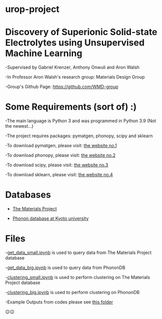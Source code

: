 # urop-project

Discovery of Superionic Solid-state Electrolytes using Unsupervised Machine Learning
====


-Supervised by Gabriel Krenzer, Anthony Onwuli and Aron Walsh

-In Professor Aron Walsh's research group: Materials Design Group

-Group's Github Page: https://github.com/WMD-group

Some Requirements (sort of) :)
====
-The main language is Python 3 and was programmed in Python 3.9 (Not the newest...)

-The project requires packages: pymatgen, phonopy, scipy and sklearn

-To download pymatgen, please visit: [the website no.1](https://pymatgen.org/installation.html)

-To download phonopy, please visit: [the website no.2](https://phonopy.github.io/phonopy/phonopy-module.html)

-To download scipy, please visit: [the website no.3](https://scipy.org/install/)

-To download sklearn, please visit: [the website no.4](https://scikit-learn.org/stable/install.html)

Databases
====
- [The Materials Project](https://materialsproject.org/)

- [Phonon database at Kyoto university](http://phonondb.mtl.kyoto-u.ac.jp/)

Files
====
-[get_data_small.ipynb](https://github.com/AmeliaHu0920/urop-project/blob/main/get_data_small.ipynb) is used to query data from The Materials Project database

-[get_data_big.ipynb](https://github.com/AmeliaHu0920/urop-project/blob/main/get_data_small.ipynb) is used to query data from PhononDB

-[clustering_small.ipynb](https://github.com/AmeliaHu0920/urop-project/blob/main/clustering_small.ipynb) is used to perform clustering on The Materials Project database

-[clustering_big.ipynb](https://github.com/AmeliaHu0920/urop-project/blob/main/clustering_big.ipynb) is used to perform clustering on PhononDB

-Example Outputs from codes please see [this folder](https://github.com/AmeliaHu0920/urop-project/tree/main/example-outputs)

:wink::wink:
